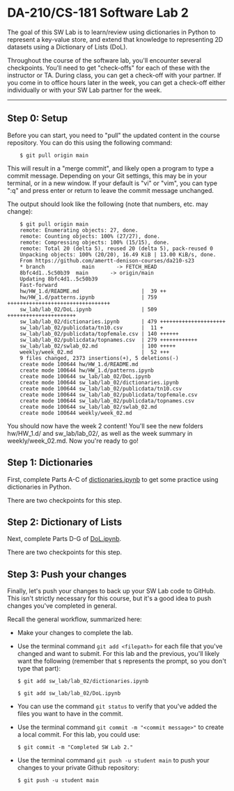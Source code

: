 # DA-210/CS-181 Software Lab 2

The goal of this SW Lab is to learn/review using dictionaries in Python to represent a key-value store, and extend that knowledge to representing 2D datasets using a Dictionary of Lists (DoL).

Throughout the course of the software lab, you'll encounter several checkpoints.  You'll need to get "check-offs" for each of these with the instructor or TA.  During class, you can get a check-off with your partner.  If you come in to office hours later in the week, you can get a check-off either individually or with your SW Lab partner for the week.

---

## Step 0: Setup

Before you can start, you need to "pull" the updated content in the course repository.  You can do this using the following command:

```
    $ git pull origin main
```

This will result in a "merge commit", and likely open a program to type a commit message.  Depending on your Git settings, this may be in your terminal, or in a new window.  If your default is "vi" or "vim", you can type ":q" and press enter or return to leave the commit message unchanged.

The output should look like the following (note that numbers, etc. may change):

```
    $ git pull origin main
    remote: Enumerating objects: 27, done.
    remote: Counting objects: 100% (27/27), done.
    remote: Compressing objects: 100% (15/15), done.
    remote: Total 20 (delta 5), reused 20 (delta 5), pack-reused 0
    Unpacking objects: 100% (20/20), 16.49 KiB | 13.00 KiB/s, done.
    From https://github.com/amertt-denison-courses/da210-s23
    * branch            main       -> FETCH_HEAD
    8bfc4d1..5c50b39  main       -> origin/main
    Updating 8bfc4d1..5c50b39
    Fast-forward
    hw/HW_1.d/README.md                    |  39 ++
    hw/HW_1.d/patterns.ipynb               | 759 +++++++++++++++++++++++++++++++++
    sw_lab/lab_02/DoL.ipynb                | 509 ++++++++++++++++++++++
    sw_lab/lab_02/dictionaries.ipynb       | 479 +++++++++++++++++++++
    sw_lab/lab_02/publicdata/tn10.csv      |  11 +
    sw_lab/lab_02/publicdata/topfemale.csv | 140 ++++++
    sw_lab/lab_02/publicdata/topnames.csv  | 279 ++++++++++++
    sw_lab/lab_02/swlab_02.md              | 100 +++++
    weekly/week_02.md                      |  52 +++
    9 files changed, 2373 insertions(+), 5 deletions(-)
    create mode 100644 hw/HW_1.d/README.md
    create mode 100644 hw/HW_1.d/patterns.ipynb
    create mode 100644 sw_lab/lab_02/DoL.ipynb
    create mode 100644 sw_lab/lab_02/dictionaries.ipynb
    create mode 100644 sw_lab/lab_02/publicdata/tn10.csv
    create mode 100644 sw_lab/lab_02/publicdata/topfemale.csv
    create mode 100644 sw_lab/lab_02/publicdata/topnames.csv
    create mode 100644 sw_lab/lab_02/swlab_02.md
    create mode 100644 weekly/week_02.md
```

You should now have the week 2 content!  You'll see the new folders hw/HW_1.d/ and sw_lab/lab_02/, as well as the week summary in weekly/week_02.md.  Now you're ready to go!

## Step 1: Dictionaries

First, complete Parts A-C of [dictionaries.ipynb](dictionaries.ipynb) to get some practice using dictionaries in Python.

There are two checkpoints for this step.

## Step 2: Dictionary of Lists

Next, complete Parts D-G of [DoL.ipynb](DoL.ipynb).

There are two checkpoints for this step.

## Step 3: Push your changes

Finally, let's push your changes to back up your SW Lab code to GitHub.  This isn't strictly necessary for this course, but it's a good idea to push changes you've completed in general.

Recall the general workflow, summarized here:

- Make your changes to complete the lab.

- Use the terminal command `git add <filepath>` for each file that you've changed and want to submit.  For this lab and the previous, you'll likely want the following (remember that `$` represents the prompt, so you don't type that part):

    ```
    $ git add sw_lab/lab_02/dictionaries.ipynb

    $ git add sw_lab/lab_02/DoL.ipynb
    ```

- You can use the command `git status` to verify that you've added the files you want to have in the commit.

- Use the terminal command `git commit -m "<commit message>"` to create a local commit.  For this lab, you could use:

    ```
    $ git commit -m "Completed SW Lab 2."
    ```

- Use the terminal command `git push -u student main` to push your changes to your private Github repository:

    ```
    $ git push -u student main
    ```